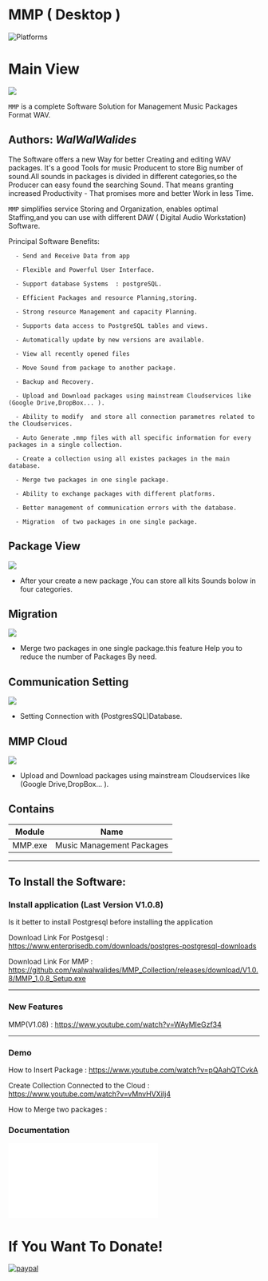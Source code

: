 # MMP ( Desktop )
![Platforms](https://img.shields.io/badge/Supported%20platforms-Win32%20and%20Win64-red.svg)

# Main View
![](View/Img/MainView.png)

`MMP` is a complete Software Solution for Management Music Packages Format WAV.


**Authors:**  *WalWalWalides*
------

The Software offers a new Way for better Creating and editing WAV packages.
It's a good Tools for music Producent to store Big number of sound.All sounds in packages is divided in different categories,so the Producer can easy found the searching Sound. 
That means granting increased Productivity - That promises more and better Work in less Time.

`MMP` simplifies service Storing and Organization, enables optimal Staffing,and you can use with different DAW ( Digital Audio Workstation) Software.




Principal Software Benefits:

      - Send and Receive Data from app

      - Flexible and Powerful User Interface.
      
      - Support database Systems  : postgreSQL.

      - Efficient Packages and resource Planning,storing.

      - Strong resource Management and capacity Planning.
      
      - Supports data access to PostgreSQL tables and views.
      
      - Automatically update by new versions are available.
      
      - View all recently opened files
      
      - Move Sound from package to another package.
      
      - Backup and Recovery.
      
      - Upload and Download packages using mainstream Cloudservices like (Google Drive,DropBox... ).
      
      - Ability to modify  and store all connection parametres related to the Cloudservices.
      
      - Auto Generate .mmp files with all specific information for every packages in a single collection.
      
      - Create a collection using all existes packages in the main database.
      
      - Merge two packages in one single package.
      
      - Ability to exchange packages with different platforms.

      - Better management of communication errors with the database.

      - Migration  of two packages in one single package.

 ## Package View 
 
 ![](View/Img/PackagesView.png)  
 
 - After your create a new package ,You can store all kits Sounds bolow in four categories.

 ## Migration  
 
 ![](View/Img/MigrationView.png)   
 
 - Merge two packages in one single package.this feature Help you to reduce the number of Packages By need.

 ## Communication Setting   
 
 ![](View/Img/CommunicationSetting.png)   
 
 - Setting Connection with (PostgresSQL)Database.

 ## MMP Cloud   
 
 ![](View/Img/CloudSettings.png)   
 
 - Upload and Download packages using mainstream Cloudservices like (Google Drive,DropBox... ).

## Contains

| Module | Name | 
| --- | --- |
|MMP.exe|Music Management Packages |


------

## To Install the Software:

### Install application (Last Version V1.0.8)
Is it better to install Postgresql before installing the application 

Download Link For Postgesql : https://www.enterprisedb.com/downloads/postgres-postgresql-downloads

Download Link For MMP : https://github.com/walwalwalides/MMP_Collection/releases/download/V1.0.8/MMP_1.0.8_Setup.exe


------
### New Features
MMP(V1.08) :
https://www.youtube.com/watch?v=WAyMIeGzf34


------
### Demo
How to Insert Package : 
https://www.youtube.com/watch?v=pQAahQTCvkA

Create Collection Connected to the Cloud : 
https://www.youtube.com/watch?v=vMnvHVXiIj4

How to Merge two packages :


### Documentation 
![Create a Collection](Help/Collection.md)





# If You Want To Donate!

[![paypal](https://www.paypalobjects.com/en_US/i/btn/btn_donateCC_LG.gif)](https://www.paypal.com/cgi-bin/webscr?cmd=_s-xclick&hosted_button_id=Y79F36A9BGLHS&source=url)


